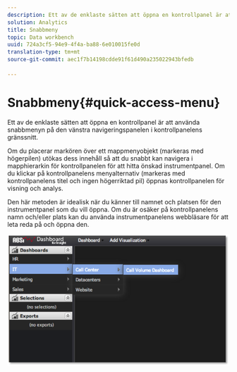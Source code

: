 ```yaml
---
description: Ett av de enklaste sätten att öppna en kontrollpanel är att använda snabbmenyn på den vänstra navigeringspanelen i kontrollpanelens gränssnitt.
solution: Analytics
title: Snabbmeny
topic: Data workbench
uuid: 724a3cf5-94e9-4f4a-ba88-6e010015fe0d
translation-type: tm+mt
source-git-commit: aec1f7b14198cdde91f61d490a235022943bfedb

---
```



# Snabbmeny{#quick-access-menu}

Ett av de enklaste sätten att öppna en kontrollpanel är att använda snabbmenyn på den vänstra navigeringspanelen i kontrollpanelens gränssnitt.

Om du placerar markören över ett mappmenyobjekt (markeras med högerpilen) utökas dess innehåll så att du snabbt kan navigera i mapphierarkin för kontrollpanelen för att hitta önskad instrumentpanel. Om du klickar på kontrollpanelens menyalternativ (markeras med kontrollpanelens titel och ingen högerriktad pil) öppnas kontrollpanelen för visning och analys.

Den här metoden är idealisk när du känner till namnet och platsen för den instrumentpanel som du vill öppna. Om du är osäker på kontrollpanelens namn och/eller plats kan du använda instrumentpanelens webbläsare för att leta reda på och öppna den.

![](assets/quick_access_menu.png)

